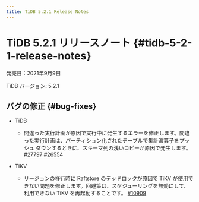 ```yaml
---
title: TiDB 5.2.1 Release Notes
---
```


# TiDB 5.2.1 リリースノート {#tidb-5-2-1-release-notes}

発売日：2021年9月9日

TiDB バージョン: 5.2.1

## バグの修正 {#bug-fixes}

-   TiDB

    -   間違った実行計画が原因で実行中に発生するエラーを修正します。間違った実行計画は、パーティション化されたテーブルで集計演算子をプッシュ ダウンするときに、スキーマ列の浅いコピーが原因で発生します。 [#27797](https://github.com/pingcap/tidb/issues/27797) [#26554](https://github.com/pingcap/tidb/issues/26554)

-   TiKV

    -   リージョンの移行時に Raftstore のデッドロックが原因で TiKV が使用できない問題を修正します。回避策は、スケジューリングを無効にして、利用できない TiKV を再起動することです。 [#10909](https://github.com/tikv/tikv/issues/10909)
